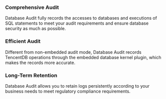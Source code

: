 
### Comprehensive Audit
Database Audit fully records the accesses to databases and executions of SQL statements to meet your audit requirements and ensure database security as much as possible.

### Efficient Audit
Different from non-embedded audit mode, Database Audit records TencentDB operations through the embedded database kernel plugin, which makes the records more accurate.

### Long-Term Retention
Database Audit allows you to retain logs persistently according to your business needs to meet regulatory compliance requirements.
